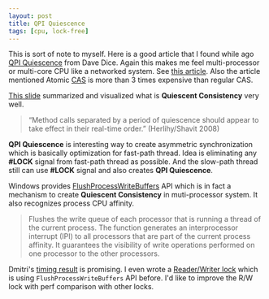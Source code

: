 ```yaml
---
layout: post
title: QPI Quiescence
tags: [cpu, lock-free]
---
```


This is sort of note to myself. Here is a good article that I found while ago [QPI Quiescence](https://blogs.oracle.com/dave/qpi-quiescence) from Dave Dice. Again this makes me feel multi-processor or multi-core CPU like a networked system. See [this article](http://queue.acm.org/detail.cfm?id=2492433). Also the article mentioned Atomic [CAS](https://en.wikipedia.org/wiki/Compare-and-swap) is more than 3 times expensive than regular CAS.

[This slide](http://fpl.cs.depaul.edu/jriely/papers/2014-qqc-talk.pdf) summarized and visualized what is **Quiescent Consistency** very well.
> “Method calls separated by a period of quiescence should appear to
> take effect in their real-time order.”
> (Herlihy/Shavit 2008)

**QPI Quiescence** is interesting way to create asymmetric synchronization which is basically optimization for fast-path thread. Idea is eliminating any __#LOCK__ signal from fast-path thread as possible. And the slow-path thread still can use __#LOCK__ signal and also creates **QPI Quiescence**.

Windows provides [FlushProcessWriteBuffers](https://msdn.microsoft.com/en-us/library/windows/desktop/ms683148(v=vs.85).aspx) API which is in fact a mechanism to create **Quiescent Consistency** in muti-processor system. It also recognizes process CPU affinity.
> Flushes the write queue of each processor that is running a thread of the current process.
> The function generates an interprocessor interrupt (IPI) to all processors that are part of the current process affinity. It guarantees the visibility of write operations performed on one processor to the other processors.

Dmitri's [timing result](https://groups.google.com/d/msg/lock-free/yMhzBnaOLMM/cUcLD2k41qsJ) is promising. I even wrote a [Reader/Writer lock](https://github.com/chaelim/RWLock) which is using `FlushProcessWriteBuffers` API before. I'd like to improve the R/W lock with perf comparison with other locks.